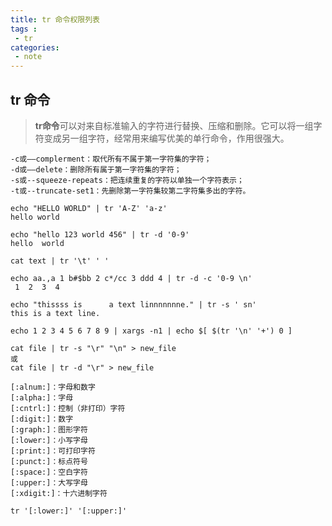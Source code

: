 ```yaml
---
title: tr 命令权限列表
tags :
 - tr 
categories:
 - note
---
```


## tr 命令

> **tr命令**可以对来自标准输入的字符进行替换、压缩和删除。它可以将一组字符变成另一组字符，经常用来编写优美的单行命令，作用很强大。

```shell
-c或——complerment：取代所有不属于第一字符集的字符；
-d或——delete：删除所有属于第一字符集的字符；
-s或--squeeze-repeats：把连续重复的字符以单独一个字符表示；
-t或--truncate-set1：先删除第一字符集较第二字符集多出的字符。
```

<!--more-->
```shell
echo "HELLO WORLD" | tr 'A-Z' 'a-z'
hello world
```

```shell
echo "hello 123 world 456" | tr -d '0-9'
hello  world 
```

``` shell
cat text | tr '\t' ' '
```

``` shell
echo aa.,a 1 b#$bb 2 c*/cc 3 ddd 4 | tr -d -c '0-9 \n'
 1  2  3  4
```

```shell
echo "thissss is      a text linnnnnnne." | tr -s ' sn'
this is a text line.
```

```shell
echo 1 2 3 4 5 6 7 8 9 | xargs -n1 | echo $[ $(tr '\n' '+') 0 ]
```

```shell
cat file | tr -s "\r" "\n" > new_file
或
cat file | tr -d "\r" > new_file
```

```shell
[:alnum:]：字母和数字
[:alpha:]：字母
[:cntrl:]：控制（非打印）字符
[:digit:]：数字
[:graph:]：图形字符
[:lower:]：小写字母
[:print:]：可打印字符
[:punct:]：标点符号
[:space:]：空白字符
[:upper:]：大写字母
[:xdigit:]：十六进制字符
```

```shell
tr '[:lower:]' '[:upper:]'
```


